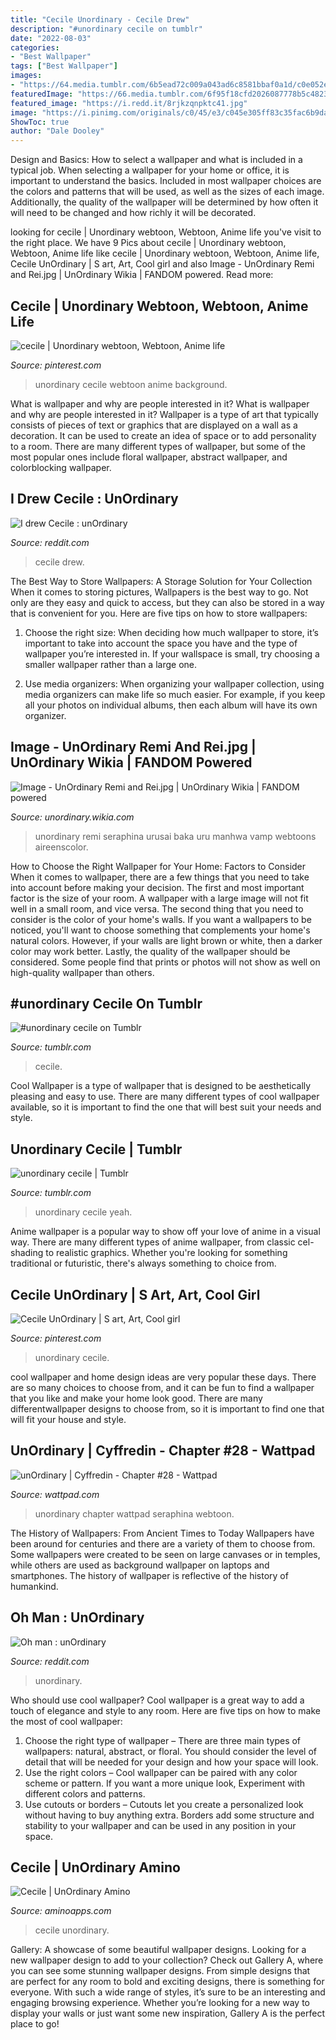 ```yaml
---
title: "Cecile Unordinary - Cecile Drew"
description: "#unordinary cecile on tumblr"
date: "2022-08-03"
categories:
- "Best Wallpaper"
tags: ["Best Wallpaper"]
images:
- "https://64.media.tumblr.com/6b5ead72c009a043ad6c8581bbaf0a1d/c0e052ea64d7d48c-55/s1280x1920/7d7d97cdcc585e1b81d0bec3004d9cea5e3ae3e1.jpg"
featuredImage: "https://66.media.tumblr.com/6f95f18cfd2026087778b5c482325dd0/tumblr_inline_prq2jytAI21us0ctt_400.png"
featured_image: "https://i.redd.it/8rjkzqnpktc41.jpg"
image: "https://i.pinimg.com/originals/c0/45/e3/c045e305ff83c35fac6b9da38135dd70.png"
ShowToc: true
author: "Dale Dooley"
---
```



Design and Basics: How to select a wallpaper and what is included in a typical job.
When selecting a wallpaper for your home or office, it is important to understand the basics. Included in most wallpaper choices are the colors and patterns that will be used, as well as the sizes of each image. Additionally, the quality of the wallpaper will be determined by how often it will need to be changed and how richly it will be decorated.

	

		
looking for cecile | Unordinary webtoon, Webtoon, Anime life you've visit to the right place. We have 9 Pics about cecile | Unordinary webtoon, Webtoon, Anime life like cecile | Unordinary webtoon, Webtoon, Anime life, Cecile UnOrdinary | S art, Art, Cool girl and also Image - UnOrdinary Remi and Rei.jpg | UnOrdinary Wikia | FANDOM powered. Read more:
		
    
## Cecile | Unordinary Webtoon, Webtoon, Anime Life

<img loading=lazy src="https://i.pinimg.com/originals/c0/45/e3/c045e305ff83c35fac6b9da38135dd70.png" onerror="this.onerror=null;this.src='https://tse4.mm.bing.net/th?id=OIP.Yy4Atycev1nztqFodVccwwHaHx&amp;pid=15.1';" alt="cecile | Unordinary webtoon, Webtoon, Anime life">

_Source: pinterest.com_

>unordinary cecile webtoon anime background. 

	

What is wallpaper and why are people interested in it?
What is wallpaper and why are people interested in it?
Wallpaper is a type of art that typically consists of pieces of text or graphics that are displayed on a wall as a decoration. It can be used to create an idea of space or to add personality to a room. There are many different types of wallpaper, but some of the most popular ones include floral wallpaper, abstract wallpaper, and colorblocking wallpaper.

    
## I Drew Cecile : UnOrdinary

<img loading=lazy src="https://preview.redd.it/c51ymejayxh51.jpg?width=640&amp;crop=smart&amp;auto=webp&amp;s=d7758d6ecbec4a58a10c68ac174a32d470d8310e" onerror="this.onerror=null;this.src='https://tse3.mm.bing.net/th?id=OIP.qjEo0hWihXtJCcS-OwRF8QHaJ3&amp;pid=15.1';" alt="I drew Cecile : unOrdinary">

_Source: reddit.com_

>cecile drew. 

	

The Best Way to Store Wallpapers: A Storage Solution for Your Collection
When it comes to storing pictures, Wallpapers is the best way to go. Not only are they easy and quick to access, but they can also be stored in a way that is convenient for you. Here are five tips on how to store wallpapers:
1) Choose the right size: When deciding how much wallpaper to store, it’s important to take into account the space you have and the type of wallpaper you’re interested in. If your wallspace is small, try choosing a smaller wallpaper rather than a large one.

2) Use media organizers: When organizing your wallpaper collection, using media organizers can make life so much easier. For example, if you keep all your photos on individual albums, then each album will have its own organizer.

    
## Image - UnOrdinary Remi And Rei.jpg | UnOrdinary Wikia | FANDOM Powered

<img loading=lazy src="https://vignette4.wikia.nocookie.net/unordinary6344/images/9/91/UnOrdinary_Remi_and_Rei.jpg/revision/latest?cb=20170707070859" onerror="this.onerror=null;this.src='https://tse3.mm.bing.net/th?id=OIP.ybdehbenQ2pNyjEB-PeG6AHaFu&amp;pid=15.1';" alt="Image - UnOrdinary Remi and Rei.jpg | UnOrdinary Wikia | FANDOM powered">

_Source: unordinary.wikia.com_

>unordinary remi seraphina urusai baka uru manhwa vamp webtoons aireenscolor. 

	

How to Choose the Right Wallpaper for Your Home: Factors to Consider
When it comes to wallpaper, there are a few things that you need to take into account before making your decision. The first and most important factor is the size of your room. A wallpaper with a large image will not fit well in a small room, and vice versa. 
The second thing that you need to consider is the color of your home's walls. If you want a wallpapers to be noticed, you'll want to choose something that complements your home's natural colors. However, if your walls are light brown or white, then a darker color may work better. 
Lastly, the quality of the wallpaper should be considered. Some people find that prints or photos will not show as well on high-quality wallpaper than others.

    
## #unordinary Cecile On Tumblr

<img loading=lazy src="https://64.media.tumblr.com/6b5ead72c009a043ad6c8581bbaf0a1d/c0e052ea64d7d48c-55/s1280x1920/7d7d97cdcc585e1b81d0bec3004d9cea5e3ae3e1.jpg" onerror="this.onerror=null;this.src='https://tse1.mm.bing.net/th?id=OIP.wpS2ff7HN_C15YNHBErVNQHaLe&amp;pid=15.1';" alt="#unordinary cecile on Tumblr">

_Source: tumblr.com_

>cecile. 

	

Cool Wallpaper is a type of wallpaper that is designed to be aesthetically pleasing and easy to use. There are many different types of cool wallpaper available, so it is important to find the one that will best suit your needs and style.

    
## Unordinary Cecile | Tumblr

<img loading=lazy src="https://66.media.tumblr.com/6f95f18cfd2026087778b5c482325dd0/tumblr_inline_prq2jytAI21us0ctt_400.png" onerror="this.onerror=null;this.src='https://tse3.mm.bing.net/th?id=OIP.6YuRgab_oCHoY6qUlNylPQAAAA&amp;pid=15.1';" alt="unordinary cecile | Tumblr">

_Source: tumblr.com_

>unordinary cecile yeah. 

	

Anime wallpaper is a popular way to show off your love of anime in a visual way. There are many different types of anime wallpaper, from classic cel-shading to realistic graphics. Whether you're looking for something traditional or futuristic, there's always something to choice from.

    
## Cecile UnOrdinary | S Art, Art, Cool Girl

<img loading=lazy src="https://i.pinimg.com/736x/04/66/c5/0466c5330220769adb15366dfbe058b4.jpg" onerror="this.onerror=null;this.src='https://tse1.mm.bing.net/th?id=OIP.D5-UpIx9iT7iHpIwn3oUiAHaHa&amp;pid=15.1';" alt="Cecile UnOrdinary | S art, Art, Cool girl">

_Source: pinterest.com_

>unordinary cecile. 

	

cool wallpaper and home design ideas are very popular these days. There are so many choices to choose from, and it can be fun to find a wallpaper that you like and make your home look good. There are many differentwallpaper designs to choose from, so it is important to find one that will fit your house and style.

    
## UnOrdinary | Cyffredin - Chapter #28 - Wattpad

<img loading=lazy src="https://d.wattpad.com/story_parts/729386775/images/159f5dfc92bf27f1281844997732.jpg" onerror="this.onerror=null;this.src='https://tse3.mm.bing.net/th?id=OIP.0zPRivey4BQvKNG7LEuRgQHaIn&amp;pid=15.1';" alt="unOrdinary | Cyffredin - Chapter #28 - Wattpad">

_Source: wattpad.com_

>unordinary chapter wattpad seraphina webtoon. 

	

The History of Wallpapers: From Ancient Times to Today
Wallpapers have been around for centuries and there are a variety of them to choose from. Some wallpapers were created to be seen on large canvases or in temples, while others are used as background wallpaper on laptops and smartphones. The history of wallpaper is reflective of the history of humankind.

    
## Oh Man : UnOrdinary

<img loading=lazy src="https://i.redd.it/8rjkzqnpktc41.jpg" onerror="this.onerror=null;this.src='https://tse2.mm.bing.net/th?id=OIP.eiz7tkvAhcor3XuzAcA6bwHaIv&amp;pid=15.1';" alt="Oh man : unOrdinary">

_Source: reddit.com_

>unordinary. 

	

Who should use cool wallpaper?
Cool wallpaper is a great way to add a touch of elegance and style to any room. Here are five tips on how to make the most of cool wallpaper: 
1) Choose the right type of wallpaper – There are three main types of wallpapers: natural, abstract, or floral. You should consider the level of detail that will be needed for your design and how your space will look. 
2) Use the right colors – Cool wallpaper can be paired with any color scheme or pattern. If you want a more unique look, Experiment with different colors and patterns. 
3) Use cutouts or borders – Cutouts let you create a personalized look without having to buy anything extra. Borders add some structure and stability to your wallpaper and can be used in any position in your space.

    
## Cecile | UnOrdinary Amino

<img loading=lazy src="https://pm1.narvii.com/7107/b2b2fca57aa2afc6684eca0ad450b434b35077c4r1-2007-1823v2_hq.jpg" onerror="this.onerror=null;this.src='https://tse4.mm.bing.net/th?id=OIP.32OG9AZNo3UBTiYTDFNpawHaGu&amp;pid=15.1';" alt="Cecile | UnOrdinary Amino">

_Source: aminoapps.com_

>cecile unordinary. 

	

Gallery: A showcase of some beautiful wallpaper designs.
Looking for a new wallpaper design to add to your collection? Check out Gallery A, where you can see some stunning wallpaper designs. From simple designs that are perfect for any room to bold and exciting designs, there is something for everyone. With such a wide range of styles, it’s sure to be an interesting and engaging browsing experience. Whether you’re looking for a new way to display your walls or just want some new inspiration, Gallery A is the perfect place to go!





	
	
